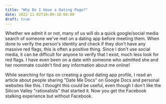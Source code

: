 ```yaml
---
title: "Why Do I Have a Dating Page?"
date: 2022-11-02T10:09:18-04:00
draft: true
---
```


Whether we admit it or not, many of us will do a quick google/social media search of someone we've met on a dating app before meeting them. When done to verify the person's identity and check if they don't have any massive red flags, this is often a positive thing. 
Since I don't use social media, it can be difficult for anyone to verify that I exist, much less look for red flags. I have even been on a date with someone who admitted she and her roommate couldn't find any information about me online! 

While searching for tips on creating a good dating app profile, I read an article about people sharing "Date Me Docs" on Google Docs and personal websites like this. I thought this could be useful, even though I don't like the Silicon Valley "rationalists" that started it. Now you get the Facebook stalking experience but without Facebook.